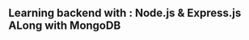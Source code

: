 Learning backend with : Node.js & Express.js ALong with MongoDB
----------------------------------------------------------------------------------------------
